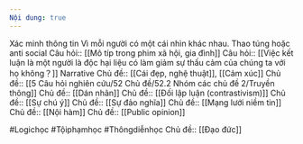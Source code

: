 ```yaml
---
Nội dung: true
---
```


Xác minh thông tin
Vì mỗi người có một cái nhìn khác nhau. Thao túng hoặc anti social
Câu hỏi:: [[Mô típ trong phim xã hội, gia đình]] 
Câu hỏi:: [[Việc kết luận là một người là độc hại liệu có làm giảm sự thấu cảm của chúng ta với họ không？]] 
Narrative
Chủ đề:: [[Cái đẹp, nghệ thuật]], [[Cảm xúc]]
Chủ đề:: [[5 Câu hỏi nghiên cứu/52 Chủ đề/52.2 Nhóm các chủ đề 2/Truyền thông]]
Chủ đề:: [[Dán nhãn]] 
Chủ đề:: [[Đối lập luận (contrastivism)]]
Chủ đề:: [[Sự chú ý]]
Chủ đề:: [[Sự đảo nghĩa]]
Chủ đề:: [[Mạng lưới niềm tin]]
Chủ đề:: [[Nội hàm]]
Chủ đề:: [[Public opinion]]

#Logichọc
#Tộiphạmhọc
#Thôngdiễnhọc
Chủ đề:: [[Đạo đức]]